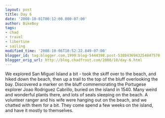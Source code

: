```yaml
---
layout: post
title: Day 6
date: '2008-10-01T00:12:00.000-07:00'
author: BikeBoy
tags:
- chad
- travel
- libertine
- sailing
modified_time: '2008-10-06T10:52:22.849-07:00'
blogger_id: tag:blogger.com,1999:blog-5444398.post-5388436943254847570
blogger_orig_url: http://blog.chadfrost.com/2008/10/day-6.html
---
```


We explored San Miguel Island a bit - took the skiff over to the 
beach, and hiked down the beach, then up a trail to the top of the 
bluff overlooking the bay. Discovered a marker on the bluff 
commemorating the Portugese explorer Joao Rodriguez Cabrillo, buried 
on the island in 1540. Many weird and wonderful plants there, and lots 
of seals sleeping on the beach. A volunteer ranger and his wife were 
hanging out on the beach, and we chatted with them for a bit. They 
come spend a few weeks on the island, and have it mostly to themselves. 